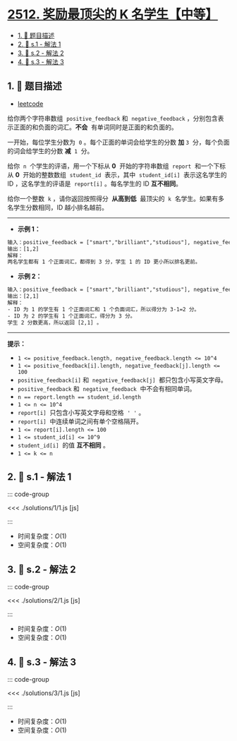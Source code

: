 # [2512. 奖励最顶尖的 K 名学生【中等】](https://github.com/tnotesjs/TNotes.leetcode/tree/main/notes/2512.%20%E5%A5%96%E5%8A%B1%E6%9C%80%E9%A1%B6%E5%B0%96%E7%9A%84%20K%20%E5%90%8D%E5%AD%A6%E7%94%9F%E3%80%90%E4%B8%AD%E7%AD%89%E3%80%91)

<!-- region:toc -->

- [1. 📝 题目描述](#1--题目描述)
- [2. 🎯 s.1 - 解法 1](#2--s1---解法-1)
- [3. 🎯 s.2 - 解法 2](#3--s2---解法-2)
- [4. 🎯 s.3 - 解法 3](#4--s3---解法-3)

<!-- endregion:toc -->

## 1. 📝 题目描述

- [leetcode](https://leetcode.cn/problems/reward-top-k-students/)

给你两个字符串数组  `positive_feedback` 和  `negative_feedback` ，分别包含表示正面的和负面的词汇。**不会**  有单词同时是正面的和负面的。

一开始，每位学生分数为  `0` 。每个正面的单词会给学生的分数 **加** `3`  分，每个负面的词会给学生的分数 **减**  `1`  分。

给你  `n`  个学生的评语，用一个下标从 **0**  开始的字符串数组  `report`  和一个下标从 **0**  开始的整数数组  `student_id`  表示，其中  `student_id[i]`  表示这名学生的 ID ，这名学生的评语是  `report[i]` 。每名学生的 ID **互不相同**。

给你一个整数  `k` ，请你返回按照得分  **从高到低**  最顶尖的  `k`  名学生。如果有多名学生分数相同，ID 越小排名越前。

---

- **示例 1：**

```txt
输入：positive_feedback = ["smart","brilliant","studious"], negative_feedback = ["not"], report = ["this student is studious","the student is smart"], student_id = [1,2], k = 2
输出：[1,2]
解释：
两名学生都有 1 个正面词汇，都得到 3 分，学生 1 的 ID 更小所以排名更前。
```

- **示例 2：**

```txt
输入：positive_feedback = ["smart","brilliant","studious"], negative_feedback = ["not"], report = ["this student is not studious","the student is smart"], student_id = [1,2], k = 2
输出：[2,1]
解释：
- ID 为 1 的学生有 1 个正面词汇和 1 个负面词汇，所以得分为 3-1=2 分。
- ID 为 2 的学生有 1 个正面词汇，得分为 3 分。
学生 2 分数更高，所以返回 [2,1] 。
```

---

**提示：**

- `1 <= positive_feedback.length, negative_feedback.length <= 10^4`
- `1 <= positive_feedback[i].length, negative_feedback[j].length <= 100`
- `positive_feedback[i]` 和  `negative_feedback[j]`  都只包含小写英文字母。
- `positive_feedback` 和  `negative_feedback`  中不会有相同单词。
- `n == report.length == student_id.length`
- `1 <= n <= 10^4`
- `report[i]`  只包含小写英文字母和空格  `' '` 。
- `report[i]`  中连续单词之间有单个空格隔开。
- `1 <= report[i].length <= 100`
- `1 <= student_id[i] <= 10^9`
- `student_id[i]`  的值 **互不相同** 。
- `1 <= k <= n`

## 2. 🎯 s.1 - 解法 1

::: code-group

<<< ./solutions/1/1.js [js]

:::

- 时间复杂度：$O(1)$
- 空间复杂度：$O(1)$

## 3. 🎯 s.2 - 解法 2

::: code-group

<<< ./solutions/2/1.js [js]

:::

- 时间复杂度：$O(1)$
- 空间复杂度：$O(1)$

## 4. 🎯 s.3 - 解法 3

::: code-group

<<< ./solutions/3/1.js [js]

:::

- 时间复杂度：$O(1)$
- 空间复杂度：$O(1)$
